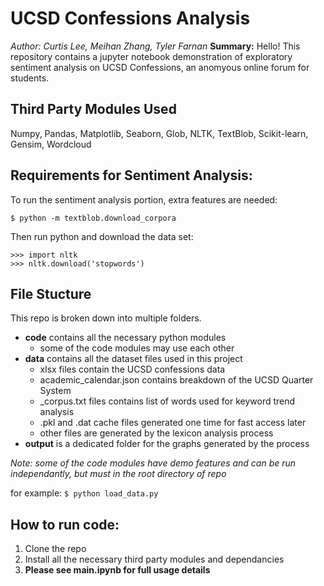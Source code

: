 # UCSD Confessions Analysis

*Author: Curtis Lee, Meihan Zhang, Tyler Farnan*
**Summary:** Hello! This repository contains a jupyter notebook demonstration of exploratory sentiment analysis on UCSD Confessions, an anomyous online forum for students.


## Third Party Modules Used

Numpy, Pandas, Matplotlib, Seaborn, Glob, NLTK, TextBlob, Scikit-learn, Gensim, Wordcloud

## Requirements for Sentiment Analysis:

To run the sentiment analysis portion, extra features are needed:
```
$ python -m textblob.download_corpora
```

Then run python and download the data set:
```
>>> import nltk
>>> nltk.download('stopwords')
```

## File Stucture

This repo is broken down into multiple folders.
* **code** contains all the necessary python modules
  * some of the code modules may use each other
* **data** contains all the dataset files used in this project
  * xlsx files contain the UCSD confessions data
  * academic_calendar.json contains breakdown of the UCSD Quarter System
  * _corpus.txt files contains list of words used for keyword trend analysis
  * .pkl and .dat cache files generated one time for fast access later
  * other files are generated by the lexicon analysis process
* **output** is a dedicated folder for the graphs generated by the process

*Note: some of the code modules have demo features and can be run independantly, but must in the root directory of repo*

for example:
` $ python load_data.py `

## How to run code:
1. Clone the repo
2. Install all the necessary third party modules and dependancies
3. **Please see main.ipynb for full usage details**
